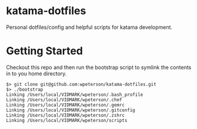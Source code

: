 katama-dotfiles
===============
Personal dotfiles/config and helpful scripts for katama development.

Getting Started
===============
Checkout this repo and then run the bootstrap script to symlink the contents in to you home directory.

    $> git clone git@github.com:wpeterson/katama-dotfiles.git
    $> ./bootstrap
    Linking /Users/local/VIDMARK/wpeterson/.bash_profile
    Linking /Users/local/VIDMARK/wpeterson/.chef
    Linking /Users/local/VIDMARK/wpeterson/.gemrc
    Linking /Users/local/VIDMARK/wpeterson/.gitconfig
    Linking /Users/local/VIDMARK/wpeterson/.zshrc
    Linking /Users/local/VIDMARK/wpeterson/scripts